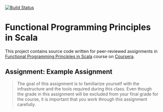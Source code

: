 [![Build Status](https://travis-ci.org/sczerwinski/coursera-progfun1.svg?branch=master)](https://travis-ci.org/sczerwinski/coursera-progfun1)

# Functional Programming Principles in Scala

This project contains source code written for peer-reviewed assignments in [Functional Programming Principles in Scala](https://www.coursera.org/learn/progfun1) course on [Coursera](https://www.coursera.org/).

## Assignment: Example Assignment

> The goal of this assignment is to familiarize yourself with the infrastructure and the tools required during this class. Even though the grade in this assignment will be excluded from your final grade for the course, it is important that you work through this assignment carefully.
